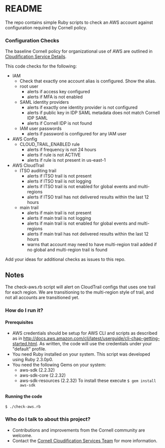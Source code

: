 # README #

The repo contains simple Ruby scripts to check an AWS account against configuration required by Cornell policy.

### Configuration Checks ###

The baseline Cornell policy for organizational use of AWS are outlined in [Cloudification Service Details](https://blogs.cornell.edu/cloudification/cloudification-service/).

This code checks for the following:

* IAM
  *  Check that exactly one account alias is configured. Show the alias.
  * root user
    * alerts if access key configured
    * alerts if MFA is not enabled
  * SAML identity providers
    * alerts if exactly one identity provider is not configured
    * alerts if public key in IDP SAML metadata does not match Cornell IDP SAML
    * alerts if Cornell IDP is not found
  * IAM user passwords
    * alerts if password is configured for any IAM user
* AWS Config
  * CLOUD_TRAIL_ENABLED rule
    * alerts if frequency is not 24 hours
    * alerts if rule is not ACTIVE
    * alerts if rule is not present in us-east-1
* AWS CloudTrail
  * ITSO auditing trail
    * alerts if ITSO trail is not present
    * alerts if ITSO trail is not logging
    * alerts if ITSO trail is not enabled for global events and multi-regions
    * alerts if ITSO trail has not delivered results within the last 12 hours
  * main trail
    * alerts if main trail is not present
    * alerts if main trail is not logging
    * alerts if main trail is not enabled for global events and multi-regions
    * alerts if main trail has not delivered results within the last 12 hours
    * warns that account may need to have multi-region trail added if no global and multi-region trail is found

Add your ideas for additional checks as issues to this repo.

## Notes ##

The check-aws.rb script will alert on CloudTrail configs that uses one trail for each region. We are transitioning to the multi-region style of trail, and not all accounts are transitioned yet.

### How do I run it? ###

#### Prerequisites ####

* AWS credentials should be setup for AWS CLI and scripts as described as in  http://docs.aws.amazon.com/cli/latest/userguide/cli-chap-getting-started.html. As written, the code will use the credentials under your "default" profile.
* You need Ruby installed on your system. This script was developed using Ruby 2.3.0p0.
* You need the following Gems on your system:
  * aws-sdk (2.2.32)
  * aws-sdk-core (2.2.32)
  * aws-sdk-resources (2.2.32)
  To install these execute `$ gem install aws-sdk`

#### Running the code ####

```
$ ./check-aws.rb
```

### Who do I talk to about this project? ###

* Contributions and improvements from the Cornell community are welcome.
* Contact the [Cornell Cloudification Services Team](mailto:cloudification-l@cornell.edu) for more information.
